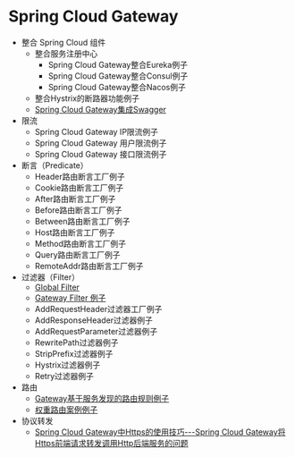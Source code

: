 
# Spring Cloud Gateway
* 整合 Spring Cloud 组件
  * 整合服务注册中心
    * Spring Cloud Gateway整合Eureka例子
    * Spring Cloud Gateway整合Consul例子
    * Spring Cloud Gateway整合Nacos例子  
  * 整合Hystrix的断路器功能例子
  * [Spring Cloud Gateway集成Swagger](https://weread.qq.com/web/reader/71d32370716443e271df020k7f632b502707f6ffaa6bf2e)
* 限流
  * Spring Cloud Gateway IP限流例子
  * Spring Cloud Gateway 用户限流例子
  * Spring Cloud Gateway 接口限流例子
* 断言（Predicate）
  * Header路由断言工厂例子
  * Cookie路由断言工厂例子
  * After路由断言工厂例子
  * Before路由断言工厂例子
  * Between路由断言工厂例子
  * Host路由断言工厂例子 
  * Method路由断言工厂例子
  * Query路由断言工厂例子
  * RemoteAddr路由断言工厂例子
* 过滤器（Filter）
  * [Global Filter](https://weread.qq.com/web/reader/71d32370716443e271df020k6983268026f698d51a198ff)
  * [Gateway Filter 例子](https://weread.qq.com/web/reader/71d32370716443e271df020k6983268026f698d51a198ff)
  * AddRequestHeader过滤器工厂例子
  * AddResponseHeader过滤器例子
  * AddRequestParameter过滤器例子
  * RewritePath过滤器例子
  * StripPrefix过滤器例子
  * Hystrix过滤器例子
  * Retry过滤器例子
* 路由
  * [Gateway基于服务发现的路由规则例子](https://weread.qq.com/web/reader/71d32370716443e271df020k5f9323e026e5f93f9835418)
  * [权重路由案例例子](https://weread.qq.com/web/reader/71d32370716443e271df020k7f632b502707f6ffaa6bf2e)
* 协议转发
  * [Spring Cloud Gateway中Https的使用技巧---Spring Cloud Gateway将Https前端请求转发调用Http后端服务的问题](https://weread.qq.com/web/reader/71d32370716443e271df020k7f632b502707f6ffaa6bf2e)  
